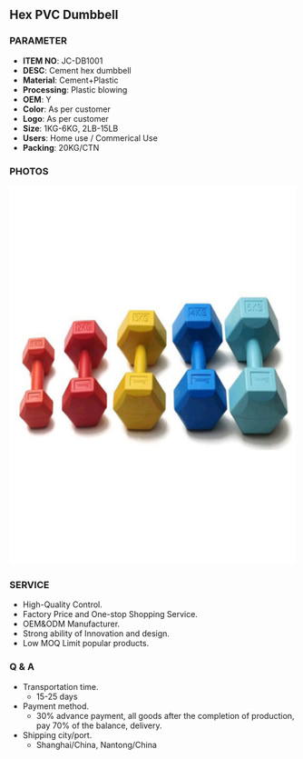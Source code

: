## Hex PVC Dumbbell 

### PARAMETER 
* **ITEM NO**: JC-DB1001
* **DESC**: Cement hex dumbbell
* **Material**: Cement+Plastic
* **Processing**: Plastic blowing
* **OEM**: Y
* **Color**: As per customer
* **Logo**: As per customer
* **Size**: 1KG-6KG, 2LB-15LB
* **Users**: Home use / Commerical Use
* **Packing**: 20KG/CTN

### PHOTOS 
<img src="/imgs/DB/JC-DB1001/Color-Plastic-Sand-Dumbbell-Set.jpg_350x350.jpg" width="666px" height="666px" />

### SERVICE
* High-Quality Control.
* Factory Price and One-stop Shopping Service.
* OEM&ODM Manufacturer.
* Strong ability of Innovation and design.
* Low MOQ Limit popular products.

### Q & A
* Transportation time.
    * 15-25 days
* Payment method.
    * 30% advance payment, all goods after the completion of production, pay 70% of the balance, delivery.
* Shipping city/port.
    * Shanghai/China, Nantong/China